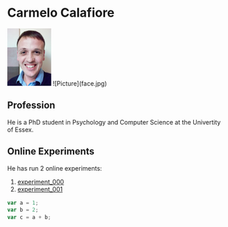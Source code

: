 # Carmelo Calafiore

<img src="face.jpg" width="20%" height="20%">
![Picture](face.jpg)

## Profession
He is a PhD student in Psychology and Computer Science at the Univertity of Essex.

## Online Experiments
He has run 2 online experiments:
1. [experiment_000](https://ccalafiore.github.io/action_recognition/experiments/experiment_000/jspsych-animation_CC.html)
2. [experiment_001](https://ccalafiore.github.io/action_recognition/experiments/experiment_001/run_no_random_movements.html)


```javascript
var a = 1;
var b = 2;
var c = a + b;
```